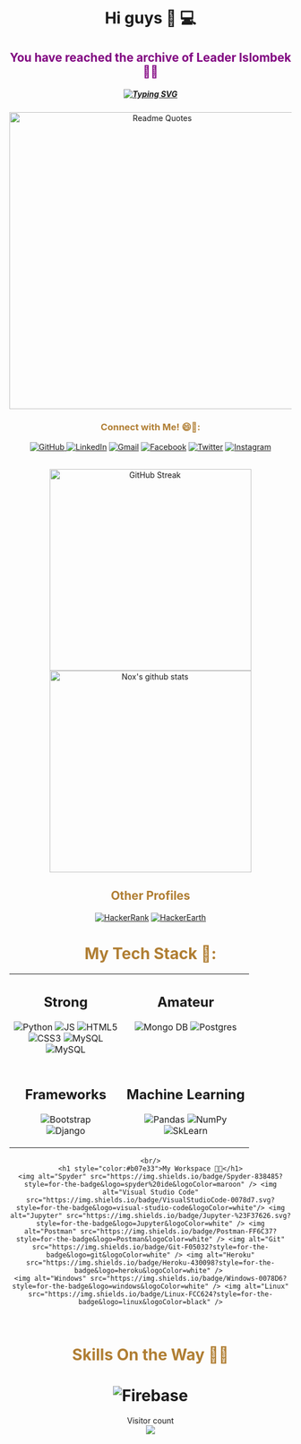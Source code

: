 <h1 align='center'>
	Hi guys 👋 💻
</h1>
<h2 align='center' style="color:purple">
	You have reached the archive of Leader Islombek 👨‍💻
</h2>
<h5 align='center'>
	<p class="has-line-data" data-line-start="0" data-line-end="1"><a href="https://git.io/typing-svg"><img src="https://readme-typing-svg.herokuapp.com?color=%2344D81D&amp;lines=Fullstack;Python+and+Fullstack+Developer;Python+Developer" alt="Typing SVG"></a></p>
</h5>



<div align="center">
	<p><a href="https://github.com/piyushsuthar/github-readme-quotes"><img src="https://quotes-github-readme.vercel.app/api?type=horizontal" alt="Readme Quotes" width="530"></a></p>
</div>

<div align="center">
	<h3 style="color:#b07e33""> Connect with Me! 😄📮:</h3>
	<a href="https://github.com/Leader-Islombek"><img alt="GitHub" src="https://img.shields.io/badge/github-%23121011.svg?style=for-the-badge&logo=github&logoColor=white" target="_blank"/> 
	<a href="https://www.linkedin.com/in/islombek-leader-8a9b09275/"><img alt="LinkedIn" src="https://img.shields.io/badge/linkedin-%230077B5.svg?style=for-the-badge&logo=linkedin&logoColor=white" target="_blank"/></a>
	<a href="mailto:leader.islombek@gmail.com"><img alt="Gmail" src="https://img.shields.io/badge/Gmail-D14836?style=for-the-badge&logo=gmail&logoColor=white" target="_blank" /></a>
	<a href="https://www.facebook.com/"><img alt="Facebook" src="https://img.shields.io/badge/Facebook-1877F2?style=for-the-badge&logo=facebook&logoColor=white" target="_blank" /></a> 
	<a href="https://twitter.com/"><img alt="Twitter" src="https://img.shields.io/badge/Twitter-1DA1F2?style=for-the-badge&logo=twitter&logoColor=white" target="_blank" /></a>
	<a href="https://www.instagram.com/"><img alt="Instagram" src="https://img.shields.io/badge/Instagram-E4405F?style=for-the-badge&logo=instagram&logoColor=white" target="_blank" /></a>
</div>
<br />

<div align="center">
	<p><a href="https://git.io/streak-stats"><img src="https://github-readme-streak-stats.herokuapp.com?user=Leader-Islombek&theme=dark&hide_border=true&border_radius=4&card_width=600" alt="GitHub Streak" width="360"></a>
		<img src="https://github-readme-stats.vercel.app/api?username=Leader-Islombek&amp;show_icons=true&amp;hide_border=true&amp;theme=tokyonight" alt="Nox&#39;s github stats" width="360">
	</p>
</div>
<div align="center">
	<h2 id="other-profiles" style="color:#b07e33">Other Profiles</h2>
	<p><a href="https://www.hackerrank.com/"><img alt="HackerRank" src="https://img.shields.io/badge/-Hackerrank-2EC866?style=for-the-badge&logo=HackerRank&logoColor=white"/></a> <a href="https://www.hackerearth.com/@Leader-Islombek"><img alt="HackerEarth" src="https://img.shields.io/badge/HackerEarth-%232C3454.svg?&style=for-the-badge&logo=HackerEarth&logoColor=Blue"/></a></p>
</div>
<div align="center">
	<h1 id="my-tech-stack-" style="color:#b07e33"">My Tech Stack 🔭:</h1>
    <table>
  <tr>
    <td valign="top"><h2 id="strong" align="center">Strong</h2>
            <p align="center"><img alt="Python" src="https://img.shields.io/badge/Python-FFD43B?style=for-the-badge&logo=python&logoColor=darkgreen"/> <img alt="JS" src="https://img.shields.io/badge/JavaScript-F7DF1E?style=for-the-badge&logo=javascript&logoColor=black"/> <img alt="HTML5" src="https://img.shields.io/badge/html5-%23E34F26.svg?style=for-the-badge&logo=html5&logoColor=white"/><br/> <img alt="CSS3" src="https://img.shields.io/badge/css3-%231572B6.svg?style=for-the-badge&logo=css3&logoColor=white"/> <img alt="MySQL" src="https://img.shields.io/badge/MySQL-00000F?style=for-the-badge&logo=mysql&logoColor=white"/> <br/><img alt="MySQL" src="https://img.shields.io/badge/SQLite-07405E?style=for-the-badge&logo=sqlite&logoColor=white"/>   
        </td>
    <td valign="top"><h2 id="amateur" align="center">Amateur</h2>
            <p align="center"><img alt="Mongo DB" src="https://img.shields.io/badge/MongoDB-4EA94B?style=for-the-badge&logo=mongodb&logoColor=white"/> <img alt="Postgres" src="https://img.shields.io/badge/PostgreSQL-316192?style=for-the-badge&logo=postgresql&logoColor=white"/><br/> </p>  
        </td>
  </tr>

  <tr>
    <td valign="top"><h2 id="frameworks" align="center">Frameworks</h2>
            <p align="center"><img alt="Bootstrap" src="https://img.shields.io/badge/Bootstrap-563D7C?style=for-the-badge&logo=bootstrap&logoColor=white"/><br/> <img alt="Django" src="https://img.shields.io/badge/Django-092E20?style=for-the-badge&logo=django&logoColor=green"/> </p>   
        </td>
    <td valign="top"><h2 id="Machine Learning" align="center">Machine Learning</h2>
            <p align="center"><img alt="Pandas" src="https://img.shields.io/badge/pandas-%23150458.svg?style=for-the-badge&logo=pandas&logoColor=white" /> <img alt="NumPy" src="https://img.shields.io/badge/numpy-%23013243.svg?style=for-the-badge&logo=numpy&logoColor=white" /><br/><img alt="SkLearn" src="https://img.shields.io/badge/scikit_learn-F7931E?style=for-the-badge&logo=scikit-learn&logoColor=white" />
	</p>  
        </td>
  </tr>
</table>
	
	<br/>
	<h1 style="color:#b07e33">My Workspace 🧐🤓</h1>
	<img alt="Spyder" src="https://img.shields.io/badge/Spyder-838485?style=for-the-badge&logo=spyder%20ide&logoColor=maroon" /> <img alt="Visual Studio Code" src="https://img.shields.io/badge/VisualStudioCode-0078d7.svg?style=for-the-badge&logo=visual-studio-code&logoColor=white"/> <img alt="Jupyter" src="https://img.shields.io/badge/Jupyter-%23F37626.svg?style=for-the-badge&logo=Jupyter&logoColor=white" /> <img alt="Postman" src="https://img.shields.io/badge/Postman-FF6C37?style=for-the-badge&logo=Postman&logoColor=white" /> <img alt="Git" src="https://img.shields.io/badge/Git-F05032?style=for-the-badge&logo=git&logoColor=white" /> <img alt="Heroku" src="https://img.shields.io/badge/Heroku-430098?style=for-the-badge&logo=heroku&logoColor=white" /> 
	<img alt="Windows" src="https://img.shields.io/badge/Windows-0078D6?style=for-the-badge&logo=windows&logoColor=white" /> <img alt="Linux" src="https://img.shields.io/badge/Linux-FCC624?style=for-the-badge&logo=linux&logoColor=black" />
</div>
<br/>
<div align="center">
	<h1 style="color:#b07e33">
	Skills On the Way 👨‍🎓 
	<h1>
	<img alt="Firebase" src="https://img.shields.io/badge/firebase-ffca28?style=for-the-badge&logo=firebase&logoColor=black" /> 
</div>

<p align="center"> 
  Visitor count<br>
  <img src="https://profile-counter.glitch.me/Leader-Islombek/count.svg" />
</p>
